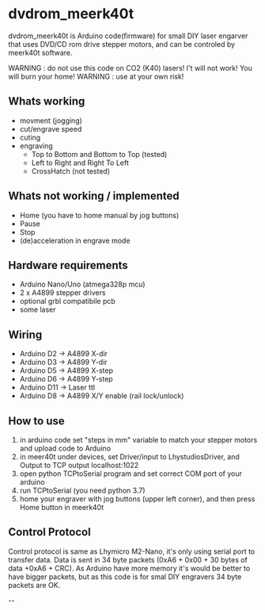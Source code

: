 # dvdrom_meerk40tdvdrom_meerk40t is Arduino code(firmware) for small DIY laser engarver that uses DVD/CD rom drive stepper motors, and can be controled by meerk40t software.WARNING : do not use this code on CO2 (K40) lasers! I't will not work! You will burn your home!WARNING : use at your own risk!## Whats working* movment (jogging)* cut/engrave speed* cuting* engraving	* Top to Bottom and Bottom to Top (tested)	* Left to Right and Right To Left	* CrossHatch (not tested)## Whats not working / implemented* Home (you have to home manual by jog buttons)* Pause* Stop* (de)acceleration in engrave mode## Hardware requirements* Arduino Nano/Uno (atmega328p mcu)* 2 x A4899 stepper drivers* optional grbl compatibile pcb* some laser## Wiring* Arduino D2 -> A4899 X-dir* Arduino D3 -> A4899 Y-dir* Arduino D5 -> A4899 X-step* Arduino D6 -> A4899 Y-step* Arduino D11 -> Laser ttl* Arduino D8 -> A4899 X/Y enable (rail lock/unlock)## How to use1. in arduino code set "steps in mm" variable to match your stepper motors and upload code to Arduino2. in meer40t under devices, set Driver/input to LhystudiosDriver, and Output to TCP output localhost:10223. open  python TCPtoSerial program and set correct COM port of your arduino4. run TCPtoSerial  (you need python 3.7)5. home your engraver with jog buttons (upper left corner), and then press Home button in meerk40t ## Control ProtocolControl protocol is same as Lhymicro M2-Nano, it's only using serial port to transfer data.Data is sent in 34 byte packets (0xA6 + 0x00 + 30 bytes of data +0xA6 + CRC).As Arduino have more memory it's would be better to have bigger packets, but as this code is for smal DIY engravers 34 byte packets are OK.--